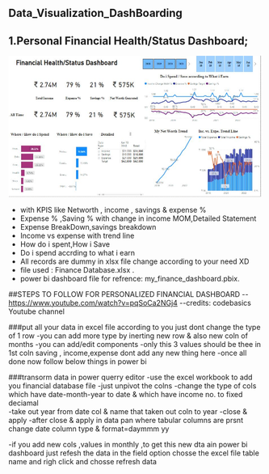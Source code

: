## Data_Visualization_DashBoarding
## 1.Personal Financial Health/Status Dashboard;
<img align='centre' src="https://github.com/shreyashji/Data_Visualization_DashBoarding/blob/master/Financial%20dashboard.JPG" width="500">

- with KPIS like Networth , income , savings & expense %
- Expense % ,Saving % with change in income MOM,Detailed Statement
- Expense BreakDown,savings breakdown
- Income vs expense with trend line
- How do i spent,How i Save
- Do i spend accrding to what i earn
- All records are dummy in xlsx file change according to your need XD
- file used : Finance Database.xlsx .
- power bi dashboard file for refrence: my_finance_dashboard.pbix.

##STEPS TO FOLLOW FOR PERSONALIZED FINANCIAL DASHBOARD
--https://www.youtube.com/watch?v=pqSoCa2NGj4
--credits: codebasics Youtube channel

###put all your data in excel file according to you just dont change the type of 1 row 
-you can add more type by inerting new row & also new coln of months
-you can add/edit components
-only this 3 values should be thee in 1st coln saving , income,expense dont add any new thing here
-once all done now follow below things in power bi

###transorm data in power querry editor
-use the excel workbook to add you financial database file
-just unpivot the colns
-change the type of cols which have date-month-year to date & which have income no. to fixed deciamal  
-take out year from date col & name that taken out coln to year 
-close & apply
-after close & apply in data pan where tabular columns are prsnt change date column type & format=daymmm yy

-if you add new cols ,values in monthly ,to get this new dta ain power bi dashboard just refesh the data in the field option chosse the excel file table name and righ click and chosse refresh data



